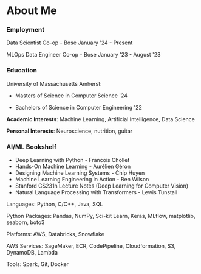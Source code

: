 # About Me

### Employment
  Data Scientist Co-op - Bose January '24 - Present
  
  MLOps Data Engineer Co-op - Bose  January '23 - August '23

### Education

University of Massachusetts Amherst:

  - Masters of Science in Computer Science '24

  - Bachelors of Science in Computer Engineering '22



**Academic Interests**: Machine Learning, Artificial Intelligence, Data Science

**Personal Interests**: Neuroscience, nutrition, guitar 



### AI/ML Bookshelf
- Deep Learning with Python - Francois Chollet
- Hands-On Machine Learning - Aurélien Géron
- Designing Machine Learning Systems - Chip Huyen
- Machine Learning Engineering in Action - Ben Wilson
- Stanford CS231n Lecture Notes (Deep Learning for Computer Vision)
- Natural Language Processing with Transformers - Lewis Tunstall

Languages: Python, C/C++, Java, SQL

Python Packages: Pandas, NumPy, Sci-kit Learn, Keras, MLflow, matplotlib, seaborn, boto3

Platforms: AWS, Databricks, Snowflake

AWS Services: SageMaker, ECR, CodePipeline, Cloudformation, S3, DynamoDB, Lambda

Tools: Spark, Git, Docker
